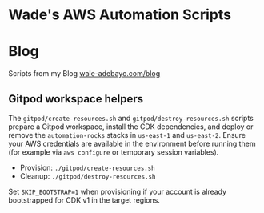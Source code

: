 # Wade's AWS Automation Scripts

# Blog
Scripts from my Blog [wale-adebayo.com/blog](https://wale-adebayo.com/blog)

## Gitpod workspace helpers
The `gitpod/create-resources.sh` and `gitpod/destroy-resources.sh` scripts prepare a Gitpod workspace, install the CDK dependencies, and deploy or remove the `automation-rocks` stacks in `us-east-1` and `us-east-2`. Ensure your AWS credentials are available in the environment before running them (for example via `aws configure` or temporary session variables).

- Provision: `./gitpod/create-resources.sh`
- Cleanup: `./gitpod/destroy-resources.sh`

Set `SKIP_BOOTSTRAP=1` when provisioning if your account is already bootstrapped for CDK v1 in the target regions.
